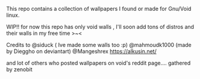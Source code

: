 This repo contains a collection of wallpapers I found or made for Gnu/Void linux.<br>

WIP!! for now this repo has only void walls , I'll soon add tons of distros and their walls in my free time >~<

Credits to
@siduck ( Ive made some walls too :p)
@mahmoudk1000
(made by Dieggho on deviantart)
@Mangeshrex
https://alkusin.net/

and lot of others who posted wallpapers on void's reddit page....
gathered by zenobit
